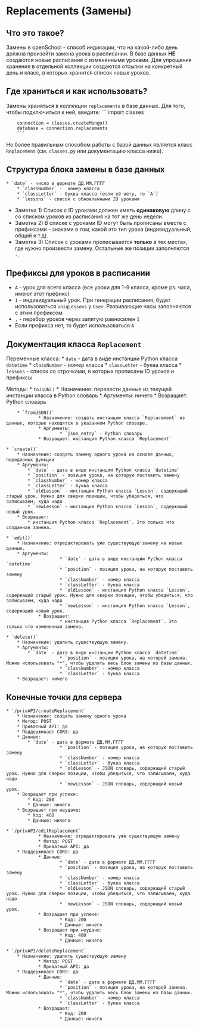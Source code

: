 # Replacements (Замены)

## Что это такое?
Замены в openSchool - способ индикации, что на какой-либо день должна произойти замена урока в расписании. В базе данных **НЕ** создаются новые расписания с измененными уроками. Для упрощения хранения в отдельной коллекции создаются отсылки на конкретный день и класс, в которых хранится список новых уроков.


## Где храниться и как использовать?
Замены храняться в коллекции `replacements` в базе данных. Для того, чтобы подключиться к ней, введите:
        ```
        import classes

        connection = classes.createMongo()
        database = connection.replacements
        ```

Но более правильным способом работы с базой данных является класс `Replacement` (см. `classes.py` или документацию класса ниже).


## Структура блока замены в базе данных
	* `date` - число в формате ДД.ММ.ГГГГ
        * `classNumber` -  номер класса
        * `classLetter` - буква класса (если её нету, то `A`)
        * `lessons` - список с обновленными ID уроками

* Заметка 1) Список с ID уроками должен иметь **одинаковую** длину c со списком уроков из расписания на тот же день недели. 
* Заметка 2) В списке с уроками ID могут быть прописаны вместе с префиксами - знаками о том, какой это тип урока (индивидуальный, общий и т.д).
* Заметка 3) Список с уроками прописывается **только** в тех местах, где нужно произвести замену. Остальные же позиции заполняются `-`.


## Префиксы для уроков в расписании 
* `A` - урок для всего класса (все уроки для 1-9 класса, кроме рз. часа, имеют этот префикс)
* `I` - индивидуальный урок. При генерации расписания, будет использоваться `uniqLessons` у `User`. Развивающие часы заполняются с этим префиксом
* `,` - перебор уроков через запятую равносилен `I`
* Если префикса нет, то будет использоваться `A`


## Документация класса `Replacement`
Переменные класса:
	* `date` - дата в виде инстанции Python класса `datetime` 
        * `classNumber` - номер класса
        * `classLetter` - буква класса
        * `lessons` - список со строчками, в которых прописаны ID уроков и префиксы

Методы:
        * `toJSON()`
                * Назначение: перевести данные из текущей инстанции класса в Python словарь
                * Аргументы: ничего 
                * Возращает: Python словарь

        * `fromJSON()`
                * Назначение: создать инстанцию класса `Replacement` из данных, которые находятся в указанном Python словаре.
                * Аргументы:
                        * `json_entry` - Python словарь
                * Возращает: инстанция Python класса `Replacement`
	
	* `create()`
		* Назначение: создать замену одного урока на основе данных, переданных функции
		* Аргументы:
			* `date` - дата в виде инстанции Python класса `datetime`
			* `position` - позиция урока, на которую поставить замену
			* `classNumber` - номер класса
			* `classLetter` - буква класса
			* `oldLesson` - инстанция Python класса `Lesson`, содержащий старый урок. Нужно для сверки позиции, чтобы убедиться, что записываем, куда надо
			* `newLesson` - инстанция Python класса `Lesson`, содержащий новый урок. 
		* Возращает:
			* инстанция Python класса `Replacement`. Это только что созданная замена.
	
	* `edit()`
		* Назначение: отредактировать уже существующую замену на новые данные.
		* Аргументы:
                        * `date` - дата в виде инстанции Python класса `datetime`
                        * `position` - позиция урока, на которую поставить замену
                        * `classNumber` - номер класса
                        * `classLetter` - буква класса
                        * `oldLesson` - инстанция Python класса `Lesson`, содержащий старый урок. Нужно для сверки позиции, чтобы убедиться, что записываем, куда надо   
                        * `newLesson` - инстанция Python класса `Lesson`, содержащий новый урок.
                * Возращает:
                        * инстанция Python класса `Replacement`. Это только что измененная замена.

	* `delete()`
		* Назначение: удалить существующую замену.
		* Аргументы:
			* `date` - дата в виде инстанции Python класса `datetime`
                        * `position` - позиция урока, на которой замена. Можно использовать "*", чтобы удалить весь блок замены из базы данных.
                        * `classNumber` - номер класса
                        * `classLetter` - буква класса
		* Возращает: ничего
		

## Конечные точки для сервера
	* `/privAPI/createReplacement`
		* Назначение: создать замену одного урока
		* Метод: POST
		* Приватный API: да
		* Поддерживает CORS: да
		* Данные:
			* `date` - дата в формате ДД.ММ.ГГГГ
                        * `position` - позиция урока, на которую поставить замену
                        * `classNumber` - номер класса
                        * `classLetter` - буква класса
                        * `oldLesson` - JSON словарь, содержащий старый урок. Нужно для сверки позиции, чтобы убедиться, что записываем, куда надо
                        * `newLesson` - JSON словарь, содержащий новый урок.
		* Возращает при успехе:
			* Код: 200
			* Данные: ничего
		* Возращает при неудаче:
			* Код: 400
			* Данные: ничего

	* `/privAPI/editReplacement`
                * Назначение: отредактировать уже существующую замену
                * Метод: POST
                * Приватный API: да
		* Поддерживает CORS: да
                * Данные:
                        * `date` - дата в формате ДД.ММ.ГГГГ
                        * `position` - позиция урока, на которую поставить замену
                        * `classNumber` - номер класса
                        * `classLetter` - буква класса
                        * `oldLesson` - JSON словарь, содержащий старый урок. Нужно для сверки позиции, чтобы убедиться, что записываем, куда надо
                        * `newLesson` - JSON словарь, содержащий новый урок.
                * Возращает при успехе:
                        * Код: 200
                        * Данные: ничего
                * Возращает при неудаче:
                        * Код: 400
                        * Данные: ничего

	* `/privAPI/deleteReplacement`
		* Назначение: удалить существующую замену
                * Метод: POST
                * Приватный API: да
		* Поддерживает CORS: да
                * Данные:
                        * `date` - дата в формате ДД.ММ.ГГГГ
                        * `position` - позиция урока, на которой замена. Можно использовать "*", чтобы удалить весь блок замены из базы данных.
                        * `classNumber` - номер класса
                        * `classLetter` - буква класса
                * Возращает:
                        * Код: 200
                        * Данные: ничего
